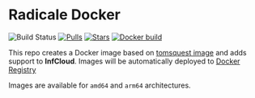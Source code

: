 # Radicale Docker

![Build Status](https://img.shields.io/github/actions/workflow/status/parrazam/radicale-docker/build-tag.yml?logo=github-actions&logoColor=white&style=for-the-badge)
[![Pulls](https://img.shields.io/docker/pulls/parrazam/radicale-docker.svg?style=for-the-badge&logo=docker)](https://hub.docker.com/r/parrazam/radicale-docker/)
[![Stars](https://img.shields.io/docker/stars/parrazam/radicale-docker.svg?style=for-the-badge&logo=docker)](https://hub.docker.com/r/parrazam/radicale-docker/)
[![Docker build](https://img.shields.io/docker/automated/parrazam/radicale-docker.svg?style=for-the-badge&logo=docker)](https://hub.docker.com/r/parrazam/radicale-docker/)

This repo creates a Docker image based on [tomsquest image](https://github.com/tomsquest/docker-radicale) and adds support to **InfCloud**.
Images will be automatically deployed to [Docker Registry](https://hub.docker.com/repository/docker/parrazam/radicale-docker)

Images are available for `amd64` and `arm64` architectures.
